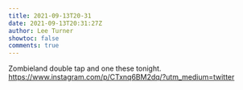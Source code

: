 ```yaml
---
title: 2021-09-13T20-31
date: 2021-09-13T20:31:27Z
author: Lee Turner
showtoc: false
comments: true
---
```


Zombieland double tap and one these tonight. https://www.instagram.com/p/CTxnq6BM2dq/?utm_medium=twitter


